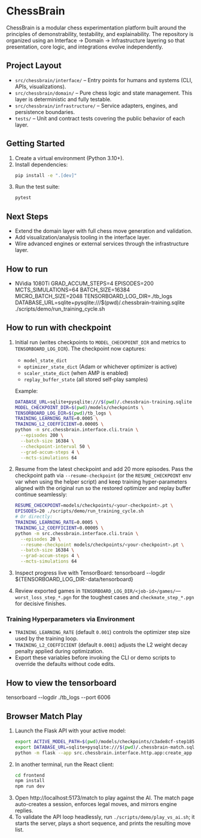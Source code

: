 # ChessBrain

ChessBrain is a modular chess experimentation platform built around the principles of demonstrability, testability, and explainability. The repository is organized using an Interface → Domain → Infrastructure layering so that presentation, core logic, and integrations evolve independently.

## Project Layout

- `src/chessbrain/interface/` – Entry points for humans and systems (CLI, APIs, visualizations).
- `src/chessbrain/domain/` – Pure chess logic and state management. This layer is deterministic and fully testable.
- `src/chessbrain/infrastructure/` – Service adapters, engines, and persistence boundaries.
- `tests/` – Unit and contract tests covering the public behavior of each layer.

## Getting Started

1. Create a virtual environment (Python 3.10+).
2. Install dependencies:
   ```bash
   pip install -e ".[dev]"
   ```
3. Run the test suite:
   ```bash
   pytest
   ```

## Next Steps

- Extend the domain layer with full chess move generation and validation.
- Add visualization/analysis tooling in the interface layer.
- Wire advanced engines or external services through the infrastructure layer.


## How to run 
* NVidia 1080Ti 
GRAD_ACCUM_STEPS=4  EPISODES=200 MCTS_SIMULATIONS=64 BATCH_SIZE=16384 \
MICRO_BATCH_SIZE=2048 TENSORBOARD_LOG_DIR=./tb_logs \
DATABASE_URL=sqlite+pysqlite:///$(pwd)/.chessbrain-training.sqlite \
./scripts/demo/run_training_cycle.sh

## How to run with checkpoint
  1. Initial run (writes checkpoints to `MODEL_CHECKPOINT_DIR` and metrics to `TENSORBOARD_LOG_DIR`). The checkpoint now captures:
     - `model_state_dict`
     - `optimizer_state_dict` (Adam or whichever optimizer is active)
     - `scaler_state_dict` (when AMP is enabled)
     - `replay_buffer_state` (all stored self-play samples)

     Example:
     ```bash
     DATABASE_URL=sqlite+pysqlite:///$(pwd)/.chessbrain-training.sqlite \
     MODEL_CHECKPOINT_DIR=$(pwd)/models/checkpoints \
     TENSORBOARD_LOG_DIR=$(pwd)/tb_logs \
     TRAINING_LEARNING_RATE=0.0005 \
     TRAINING_L2_COEFFICIENT=0.00005 \
     python -m src.chessbrain.interface.cli.train \
       --episodes 200 \
       --batch-size 16384 \
       --checkpoint-interval 50 \
       --grad-accum-steps 4 \
       --mcts-simulations 64
     ```

  2. Resume from the latest checkpoint and add 20 more episodes. Pass the checkpoint path via `--resume-checkpoint` (or the `RESUME_CHECKPOINT` env var when using the helper script) and keep training hyper-parameters aligned with the original run so the restored optimizer and replay buffer continue seamlessly:
     ```bash
     RESUME_CHECKPOINT=models/checkpoints/<your-checkpoint>.pt \
     EPISODES=20 ./scripts/demo/run_training_cycle.sh
     # Or directly:
     TRAINING_LEARNING_RATE=0.0005 \
     TRAINING_L2_COEFFICIENT=0.00005 \
     python -m src.chessbrain.interface.cli.train \
       --episodes 20 \
       --resume-checkpoint models/checkpoints/<your-checkpoint>.pt \
       --batch-size 16384 \
       --grad-accum-steps 4 \
       --mcts-simulations 64
     ```

  3. Inspect progress live with TensorBoard:
     tensorboard --logdir ${TENSORBOARD_LOG_DIR:-data/tensorboard}

 4. Review exported games in `TENSORBOARD_LOG_DIR/<job-id>/games/`—`worst_loss_step_*.pgn` for the toughest cases and `checkmate_step_*.pgn` for decisive finishes.

### Training Hyperparameters via Environment

- `TRAINING_LEARNING_RATE` (default `0.001`) controls the optimizer step size used by the training loop.
- `TRAINING_L2_COEFFICIENT` (default `0.0001`) adjusts the L2 weight decay penalty applied during optimization.
- Export these variables before invoking the CLI or demo scripts to override the defaults without code edits.

## How to view the tensorboard 
tensorboard --logdir ./tb_logs --port 6006

## Browser Match Play
1. Launch the Flask API with your active model:
   ```bash
   export ACTIVE_MODEL_PATH=$(pwd)/models/checkpoints/c3ade8cf-step185-20251019171110.pt
   export DATABASE_URL=sqlite+pysqlite:///$(pwd)/.chessbrain-match.sqlite
   python -m flask --app src.chessbrain.interface.http.app:create_app run --port 5001
   ```
2. In another terminal, run the React client:
   ```bash
   cd frontend
   npm install
   npm run dev
   ```
3. Open http://localhost:5173/match to play against the AI. The match page auto-creates a session, enforces legal moves, and mirrors engine replies.
4. To validate the API loop headlessly, run `./scripts/demo/play_vs_ai.sh`; it starts the server, plays a short sequence, and prints the resulting move list.
